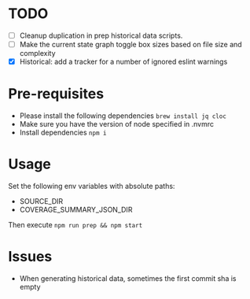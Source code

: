 # TODO
- [ ] Cleanup duplication in prep historical data scripts.
- [ ] Make the current state graph toggle box sizes based on file size and complexity
- [x] Historical: add a tracker for a number of ignored eslint warnings 

# Pre-requisites

- Please install the following dependencies
    `brew install jq cloc`
- Make sure you have the version of node specified in .nvmrc
- Install dependencies `npm i`

# Usage

Set the following env variables with absolute paths:
- SOURCE_DIR
- COVERAGE_SUMMARY_JSON_DIR

Then execute `npm run prep && npm start`

# Issues

- When generating historical data, sometimes the first commit sha is empty
